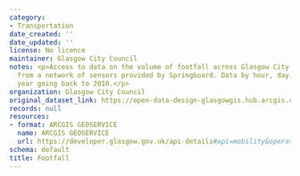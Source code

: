 ```yaml
---
category:
- Transportation
date_created: ''
date_updated: ''
license: No licence
maintainer: Glasgow City Council
notes: <p>Access to data on the volume of footfall across Glasgow City Centre, generated
  from a network of sensors provided by Springboard. Data by hour, day, month and
  year going back to 2010.</p>
organization: Glasgow City Council
original_dataset_link: https://open-data-design-glasgowgis.hub.arcgis.com/documents/GlasgowGIS::footfall
records: null
resources:
- format: ARCGIS GEOSERVICE
  name: ARCGIS GEOSERVICE
  url: https://developer.glasgow.gov.uk/api-details#api=mobility&operation=footfall
schema: default
title: Footfall
---
```

